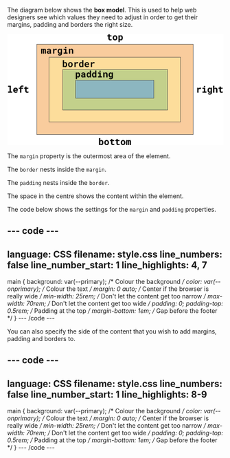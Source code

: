 The diagram below shows the **box model**. This is used to help web designers see which values they need to adjust in order to get their margins, padding and borders the right size. 

![A diagram showing the box model that is used to demonstrate how margins and padding are applied to elements. The margin is the outer most area, then the border sits within that and the padding sits within that.](images/box-model.png)

The `margin` property is the outermost area of the element. 

The `border` nests inside the `margin`. 

The `padding` nests inside the `border`.

The space in the centre shows the content within the element. 

The code below shows the settings for the `margin` and `padding` properties. 

--- code ---
---
language: CSS
filename: style.css
line_numbers: false
line_number_start: 1
line_highlights: 4, 7
---
main {
  background: var(--primary); /* Colour the background */
  color: var(--onprimary); /* Colour the text */
  margin: 0 auto; /* Center if the browser is really wide */
  min-width: 25rem; /* Don't let the content get too narrow */
  max-width: 70rem; /*  Don't let the content get too wide */
  padding: 0;
  padding-top: 0.5rem; /* Padding at the top */
  margin-bottom: 1em; /* Gap before the footer */
}
--- /code ---

You can also specify the side of the content that you wish to add margins, padding and borders to. 

--- code ---
---
language: CSS
filename: style.css
line_numbers: false
line_number_start: 1
line_highlights: 8-9
---
main {
  background: var(--primary); /* Colour the background */
  color: var(--onprimary); /* Colour the text */
  margin: 0 auto; /* Center if the browser is really wide */
  min-width: 25rem; /* Don't let the content get too narrow */
  max-width: 70rem; /*  Don't let the content get too wide */
  padding: 0;
  padding-top: 0.5rem; /* Padding at the top */
  margin-bottom: 1em; /* Gap before the footer */
}
--- /code ---